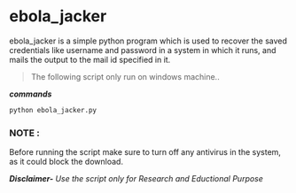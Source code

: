 # ebola_jacker
ebola_jacker is a simple python program which is used to recover the saved credentials like username and password in a system in which it runs, and mails the output to the mail id specified in it.

>The following script only run on windows machine..

***commands***
```python
python ebola_jacker.py
```
### NOTE :
Before running the script make sure to turn off any antivirus in the system, as it could block the download.


***Disclaimer-***
*Use the script only for Research and Eductional Purpose*
